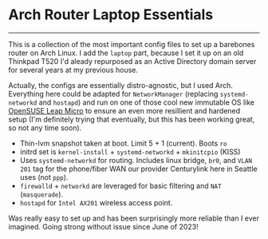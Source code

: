 # Arch Router Laptop Essentials
---

This is a collection of the most important config files to set up a barebones
router on Arch Linux.  I add the `laptop` part, because I set it up on an old
Thinkpad T520 I'd aleady repurposed as an Active Directory domain server for 
several years at my previous house. 

Actually, the configs are essentially distro-agnostic, but I used Arch.  Everything
here could be adapted for `NetworkManager` (replacing `systemd-networkd` and `hostapd`)
and run on one of those cool new immutable OS like [OpenSUSE Leap Micro](https://get.opensuse.org/leapmicro) to
ensure an even more resillient and hardened setup (I'm definitely trying that
eventually, but this has been working great, so not any time soon).

- Thin-lvm snapshot taken at boot. Limit 5 + 1 (current). Boots `ro`
- initrd set is `kernel-install` + `systemd-networkd` + `mkinitcpio` (KISS)
- Uses `systemd-networkd` for routing.  Includes linux bridge, `br0`, and `VLAN 201` tag for the phone/fiber WAN our provider Centurylink here in Seattle uses (not `ppp`). 
- `firewalld` + `networkd` are leveraged for basic filtering and `NAT` (`masquerade`).
- `hostapd` for `Intel AX201` wireless access point. 

Was really easy to set up and has been surprisingly more reliable than I ever imagined.
Going strong without issue since June of 2023! 
